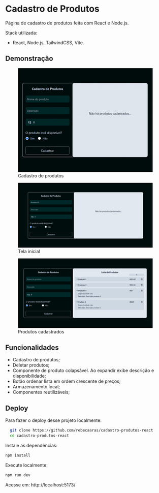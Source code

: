 
# Cadastro de Produtos

Página de cadastro de produtos feita com React e Node.js.

Stack utilizada:
- React, Node.js, TailwindCSS, Vite.
## Demonstração

<figure>
  <img src="./images/preview-gif.gif" alt="half-desktop preview"/>
  <figcaption>Cadastro de produtos</figcaption>
</figure>
<figure>
  <img src="./images/preview-1.png" alt="mobile preview"/>
  <figcaption>Tela inicial</figcaption>
</figure>
<figure>
  <img src="./images/preview-2.png" alt="mobile preview"/>
  <figcaption>Produtos cadastrados</figcaption>
</figure>

## Funcionalidades

- Cadastro de produtos;
- Deletar produtos;
- Componente de produto colapsável. Ao expandir exibe descrição e disponibilidade;
- Botão ordenar lista em ordem crescente de preços;
- Armazenamento local;
- Componentes reutilizáveis;

## Deploy

Para fazer o deploy desse projeto localmente:
```bash
  git clone https://github.com/rebecaaras/cadastro-produtos-react
  cd cadastro-produtos-react
```

Instale as dependências:
```bash
npm install
```

Execute localmente:
```bash
npm run dev
```
Acesse em: http://localhost:5173/



